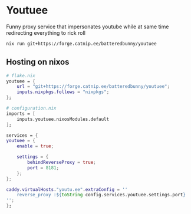 
# Youtuee
Funny proxy service that impersonates youtube while at same time redirecting everything to rick roll

```bash
nix run git+https://forge.catnip.ee/batteredbunny/youtuee
```

## Hosting on nixos

```nix
# flake.nix
youtuee = {
    url = "git+https://forge.catnip.ee/batteredbunny/youtuee";
    inputs.nixpkgs.follows = "nixpkgs";
};
```

```nix
# configuration.nix
imports = [
    inputs.youtuee.nixosModules.default
];

services = {
youtuee = {
    enable = true;

    settings = {
        behindReverseProxy = true;
        port = 8181;
    };
};

caddy.virtualHosts."youtu.ee".extraConfig = ''
    reverse_proxy :${toString config.services.youtuee.settings.port}
'';
};
```
